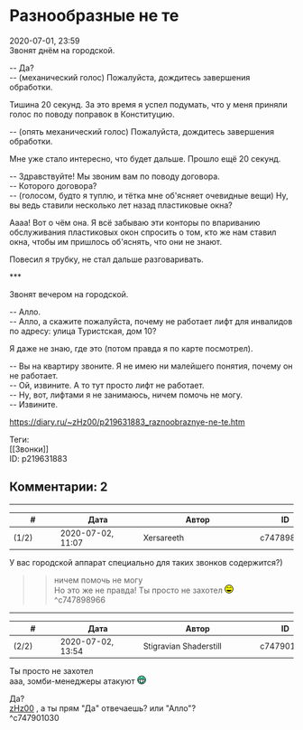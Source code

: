 Разнообразные не те
===================

  
2020-07-01, 23:59  
 Звонят днём на городской.   
   
 -- Да?   
 -- (механический голос) Пожалуйста, дождитесь завершения обработки.   
   
 Тишина 20 секунд. За это время я успел подумать, что у меня приняли голос по поводу поправок в Конституцию.   
   
 -- (опять механический голос) Пожалуйста, дождитесь завершения обработки.   
   
 Мне уже стало интересно, что будет дальше. Прошло ещё 20 секунд.   
   
 -- Здравствуйте! Мы звоним вам по поводу договора.   
 -- Которого договора?   
 -- (голосом, будто я туплю, и тётка мне об'ясняет очевидные вещи) Ну, вы ведь ставили несколько лет назад пластиковые окна?   
   
 Аааа! Вот о чём она. Я всё забываю эти конторы по впариванию обслуживания пластиковых окон спросить о том, кто же нам ставил окна, чтобы им пришлось об'яснять, что они не знают.   
   
 Повесил я трубку, не стал дальше разговаривать.   
   
 \*\*\*   
   
 Звонят вечером на городской.   
   
 -- Алло.   
 -- Алло, а скажите пожалуйста, почему не работает лифт для инвалидов по адресу: улица Туристская, дом 10?   
   
 Я даже не знаю, где это (потом правда я по карте посмотрел).   
   
 -- Вы на квартиру звоните. Я не имею ни малейшего понятия, почему он не работает.   
 -- Ой, извините. А то тут просто лифт не работает.   
 -- Ну, вот, лифтами я не занимаюсь, ничем помочь не могу.   
 -- Извините.   
  
<https://diary.ru/~zHz00/p219631883_raznoobraznye-ne-te.htm>  
  
Теги:  
[[Звонки]]  
ID: p219631883  


Комментарии: 2
--------------

  


---



|         #         |              Дата              |                     Автор                     |           ID           |
| --- | --- | --- | --- |
| (1/2) | 2020-07-02, 11:07 | Xersareeth | c747898966 |

  
 У вас городской аппарат специально для таких звонков содержится?)   
   
 >> ничем помочь не могу   
 Но это же не правда! Ты просто не захотел ![:laugh:](pics/1126.gif)   
 ^c747898966

---



|         #         |              Дата              |                     Автор                     |           ID           |
| --- | --- | --- | --- |
| (2/2) | 2020-07-02, 13:54 | Stigravian Shaderstill | c747901030 |

  
  Ты просто не захотел    
 ааа, зомби-менеджеры атакуют ![:-D](pics/1133.gif)   
   
  Да?    
   [zHz00](https://zHz00.diary.ru "дневник: Untitled")  , а ты прям "Да" отвечаешь? или "Алло"?   
 ^c747901030